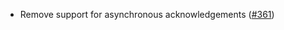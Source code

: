 - Remove support for asynchronous acknowledgements
  ([#361](https://github.com/cosmos/ibc-rs/issues/361))